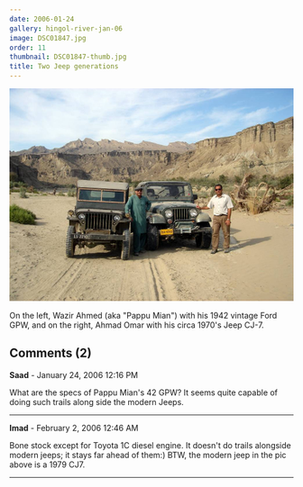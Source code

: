 ```yaml
---
date: 2006-01-24
gallery: hingol-river-jan-06
image: DSC01847.jpg
order: 11
thumbnail: DSC01847-thumb.jpg
title: Two Jeep generations
---
```


![Two Jeep generations](./DSC01847.jpg)

On the left, Wazir Ahmed (aka "Pappu Mian") with his 1942 vintage Ford GPW, and on the right, Ahmad Omar with his circa 1970's Jeep CJ-7.

<div id="comments">

## Comments (2)

**Saad** - January 24, 2006 12:16 PM

What are the specs of Pappu Mian's 42 GPW? It seems quite capable of doing such trails along side the modern Jeeps.

---

**Imad** - February  2, 2006 12:46 AM

Bone stock except for Toyota 1C diesel engine. It doesn't do trails alongside modern jeeps; it stays far ahead of them:) BTW, the modern jeep in the pic above is a 1979 CJ7.

---

</div>